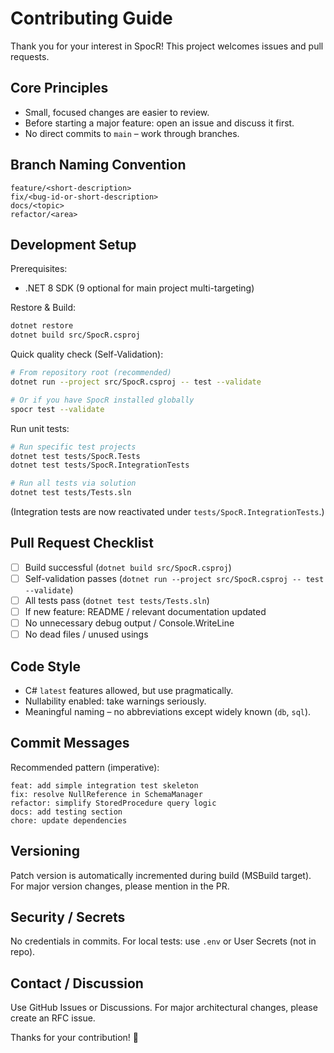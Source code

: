 # Contributing Guide

Thank you for your interest in SpocR! This project welcomes issues and pull requests.

## Core Principles

- Small, focused changes are easier to review.
- Before starting a major feature: open an issue and discuss it first.
- No direct commits to `main` – work through branches.

## Branch Naming Convention

```
feature/<short-description>
fix/<bug-id-or-short-description>
docs/<topic>
refactor/<area>
```

## Development Setup

Prerequisites:

- .NET 8 SDK (9 optional for main project multi-targeting)

Restore & Build:

```bash
dotnet restore
dotnet build src/SpocR.csproj
```

Quick quality check (Self-Validation):

```bash
# From repository root (recommended)
dotnet run --project src/SpocR.csproj -- test --validate

# Or if you have SpocR installed globally
spocr test --validate
```

Run unit tests:

```bash
# Run specific test projects
dotnet test tests/SpocR.Tests
dotnet test tests/SpocR.IntegrationTests

# Run all tests via solution
dotnet test tests/Tests.sln
```

(Integration tests are now reactivated under `tests/SpocR.IntegrationTests`.)

## Pull Request Checklist

- [ ] Build successful (`dotnet build src/SpocR.csproj`)
- [ ] Self-validation passes (`dotnet run --project src/SpocR.csproj -- test --validate`)
- [ ] All tests pass (`dotnet test tests/Tests.sln`)
- [ ] If new feature: README / relevant documentation updated
- [ ] No unnecessary debug output / Console.WriteLine
- [ ] No dead files / unused usings

## Code Style

- C# `latest` features allowed, but use pragmatically.
- Nullability enabled: take warnings seriously.
- Meaningful naming – no abbreviations except widely known (`db`, `sql`).

## Commit Messages

Recommended pattern (imperative):

```
feat: add simple integration test skeleton
fix: resolve NullReference in SchemaManager
refactor: simplify StoredProcedure query logic
docs: add testing section
chore: update dependencies
```

## Versioning

Patch version is automatically incremented during build (MSBuild target). For major version changes, please mention in the PR.

## Security / Secrets

No credentials in commits. For local tests: use `.env` or User Secrets (not in repo).

## Contact / Discussion

Use GitHub Issues or Discussions. For major architectural changes, please create an RFC issue.

Thanks for your contribution! 🙌

